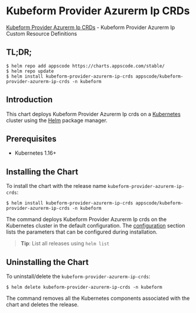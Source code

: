 # Kubeform Provider Azurerm Ip CRDs

[Kubeform Provider Azurerm Ip CRDs](https://github.com/kubeform) - Kubeform Provider Azurerm Ip Custom Resource Definitions

## TL;DR;

```console
$ helm repo add appscode https://charts.appscode.com/stable/
$ helm repo update
$ helm install kubeform-provider-azurerm-ip-crds appscode/kubeform-provider-azurerm-ip-crds -n kubeform
```

## Introduction

This chart deploys Kubeform Provider Azurerm Ip crds on a [Kubernetes](http://kubernetes.io) cluster using the [Helm](https://helm.sh) package manager.

## Prerequisites

- Kubernetes 1.16+

## Installing the Chart

To install the chart with the release name `kubeform-provider-azurerm-ip-crds`:

```console
$ helm install kubeform-provider-azurerm-ip-crds appscode/kubeform-provider-azurerm-ip-crds -n kubeform
```

The command deploys Kubeform Provider Azurerm Ip crds on the Kubernetes cluster in the default configuration. The [configuration](#configuration) section lists the parameters that can be configured during installation.

> **Tip**: List all releases using `helm list`

## Uninstalling the Chart

To uninstall/delete the `kubeform-provider-azurerm-ip-crds`:

```console
$ helm delete kubeform-provider-azurerm-ip-crds -n kubeform
```

The command removes all the Kubernetes components associated with the chart and deletes the release.


